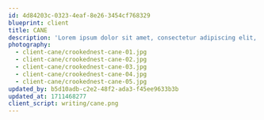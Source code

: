 ```yaml
---
id: 4d84203c-0323-4eaf-8e26-3454cf768329
blueprint: client
title: CANE
description: 'Lorem ipsum dolor sit amet, consectetur adipiscing elit, sed do eiusmod tempor incididunt ut labore et dolore magna aliqua. Ut enim ad minim veniam, quis nostrud exercitation ullamco laboris nisi ut aliquip ex ea commodo consequat. Duis aute irure dolor in reprehenderit in voluptate velit esse cillum dolore eu fugiat nulla pariatur. Excepteur sint occaecat cupidatat non proident, sunt in culpa qui officia deserunt mollit anim id est laborum.'
photography:
  - client-cane/crookednest-cane-01.jpg
  - client-cane/crookednest-cane-02.jpg
  - client-cane/crookednest-cane-03.jpg
  - client-cane/crookednest-cane-04.jpg
  - client-cane/crookednest-cane-05.jpg
updated_by: b5d10adb-c2e2-48f2-ada3-f45ee9633b3b
updated_at: 1711468277
client_script: writing/cane.png
---
```

